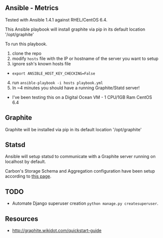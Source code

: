 Ansible - Metrics
-----------------

Tested with Ansible 1.4.1 against RHEL/CentOS 6.4. 


This Ansible playbook will install graphite via pip in its default location '/opt/graphite'


To run this playbook.

1. clone the repo
2. modify `hosts` file with the IP or hostname of the server you want to setup
3. ignore ssh's known hosts file
  * `export ANSIBLE_HOST_KEY_CHECKING=False`
4. run `ansible-playbook -i hosts playbook.yml`
5. In ~4 minutes you should have a running Graphite/Statd server!
  * I've been testing this on a Digital Ocean VM - 1 CPU/1GB Ram CentOS 6.4


Graphite
--------
Graphite will be installed via pip in its default location '/opt/graphite'


Statsd
------
Ansible will setup statsd to communicate with a Graphite server running on localhost by default.


Carbon's Storage Schema and Aggregation configuration have been setup according to [this page](https://github.com/etsy/statsd/blob/master/docs/graphite.md).




TODO
----
* Automate Django superuser creation `python manage.py createsuperuser`.




Resources
---------
* http://graphite.wikidot.com/quickstart-guide
